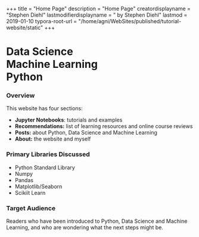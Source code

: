 +++
title = "Home Page"
description = "Home Page"
creatordisplayname = "Stephen Diehl"
lastmodifierdisplayname = " by Stephen Diehl"
lastmod = 2019-01-10
typora-root-url = "/home/agni/WebSites/published/tutorial-website/static"
+++

# Data Science<br/> Machine Learning<br/> Python

### Overview

This website has four sections:

* **Jupyter Notebooks**: tutorials and examples
* **Recommendations:** list of learning resources and online course reviews
* **Posts:** about Python, Data Science and Machine Learning
* **About:** the website and myself

### Primary Libraries Discussed 
- Python Standard Library
- Numpy
- Pandas
- Matplotlib/Seaborn
- Scikiit Learn

### Target Audience

Readers who have been introduced to Python, Data Science and Machine Learning, and who are wondering what the next steps might be.